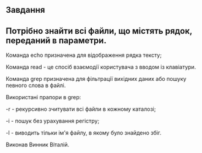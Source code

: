Завдання
-------------------------------------------------------------------
Потрібно знайти всі файли, що містять рядок, переданий в параметри.
-------------------------------------------------------------------
Команда echo призначена для відображення рядка тексту;

Команда read - це спосіб взаємодії користувача з вводом із клавіатури.

Команда grep  призначена для фільтрації вихідних даних або пошуку певного слова в файлі.

Використані  прапори в grep:

-r - рекурсивно зчитувати всі файли в кожному каталозі;

-i - пошук без урахування регістру;

-l - виводить тільки ім'я файлу, в якому було знайдено збіг.

Виконав Винник Віталій.
